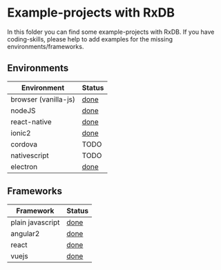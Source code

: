 # Example-projects with RxDB

In this folder you can find some example-projects with RxDB. If you have coding-skills, please help to add examples for the missing environments/frameworks.

## Environments

Environment          | Status
-------------------- | ---------------------
browser (vanilla-js) | [done](./vanilla)
nodeJS               | [done](./node)
react-native         | [done](./react-native)
ionic2               | [done](./ionic2)
cordova              | TODO
nativescript         | TODO
electron             | [done](./electron)

## Frameworks

Framework        | Status
---------------- | ------------------
plain javascript | [done](./vanilla)
angular2         | [done](./angular2)
react            | [done](./react)
vuejs            | [done](./vue)
